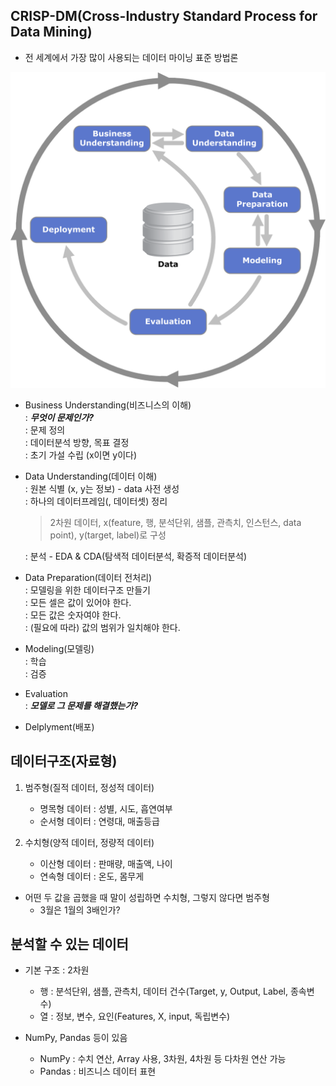 ## **CRISP-DM(Cross-Industry Standard Process for Data Mining)**

* 전 세계에서 가장 많이 사용되는 데이터 마이닝 표준 방법론

![Alt text](image.png)


* Business Understanding(비즈니스의 이해) </br>
   : ***무엇이 문제인가?*** </br>
   : 문제 정의 </br>
   : 데이터분석 방향, 목표 결정 </br>
   : 초기 가설 수립 (x이면 y이다) </br>

* Data Understanding(데이터 이해) </br>
   : 원본 식별 (x, y는 정보) - data 사전 생성 </br>
   : 하나의 데이터프레임(, 데이터셋) 정리 </br>
  > 2차원 데이터, x(feature, 행, 분석단위, 샘플, 관측치, 인스턴스, data point), y(target, label)로 구성 </br>
  
   : 분석 - EDA & CDA(탐색적 데이터분석, 확증적 데이터분석) </br>

* Data Preparation(데이터 전처리) </br>
   : 모델링을 위한 데이터구조 만들기 </br>
   : 모든 셀은 값이 있어야 한다. </br>
   : 모든 값은 숫자여야 한다. </br>
   : (필요에 따라) 값의 범위가 일치해야 한다. </br>

* Modeling(모델링) </br>
   : 학습 </br>
   : 검증 </br>

* Evaluation </br>
   : ***모델로 그 문제를 해결했는가?*** </br>

* Delplyment(배포) </br>
   

## 데이터구조(자료형)

 1. 범주형(질적 데이터, 정성적 데이터)
    * 명목형 데이터 : 성별, 시도, 흡연여부
    * 순서형 데이터 : 연령대, 매출등급

 2. 수치형(양적 데이터, 정량적 데이터)
    * 이산형 데이터 : 판매량, 매출액, 나이
    * 연속형 데이터 : 온도, 몸무게

 * 어떤 두 값을 곱했을 때 말이 성립하면 수치형, 그렇지 않다면 범주형
    * 3월은 1월의 3배인가?

## 분석할 수 있는 데이터

 * 기본 구조 : 2차원
    * 행 : 분석단위, 샘플, 관측치, 데이터 건수(Target, y, Output, Label, 종속변수)
    * 열 : 정보, 변수, 요인(Features, X, input, 독립변수)

 * NumPy, Pandas 등이 있음
    * NumPy : 수치 연산, Array 사용, 3차원, 4차원 등 다차원 연산 가능
    * Pandas : 비즈니스 데이터 표현
